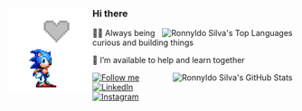 ### Hi there <img title="Ronnyldo Silva's Top Languages" align="left" height=150px src="https://github.com/RonnyldoSilva/ronnyldosilva/blob/main/sonic.gif"/>

<img title="Ronnyldo Silva's Top Languages" align="right" heigth=150px src="https://github-readme-stats.vercel.app/api/top-langs/?username=ronnyldosilva&count_private=true&layout=compact&icon_color=871489&title_color=01057d&bg_color=DEG,ffffff,e8ecfd&show_icons=true)"
/>

🕵️‍♀️ Always being curious and building things

👯 I’m available to help and learn together


<img title="Ronnyldo Silva's GitHub Stats" align="right" height=150px src="https://github-readme-stats.vercel.app/api?username=ronnyldosilva&hide=issues&count_private=true&icon_color=871489&title_color=01057d&bg_color=DEG,ffffff,e8ecfd&show_icons=true)"
/>

[<img src="https://img.shields.io/github/followers/beatrizadm?label=follow&style=social" height="22" title="Follow me" />](https://github.com/RonnyldoSilva) 
[<img src="https://img.shields.io/badge/-LinkedIn-blue?style=flat-square&logo=Linkedin&logoColor=white&link=https://www.linkedin.com/in/ronnyldo-silva-200325145/" height="22" title="LinkedIn" />](https://www.linkedin.com/in/ronnyldo-silva-200325145/) 
[<img src="https://img.shields.io/badge/-Instagram-purple?style=flat-square&logo=Instagram&logoColor=white&link=https://www.instagram.com/ronnyldosilva" height="22" title="Instagram" />](https://www.instagram.com/ronnyldosilva)
